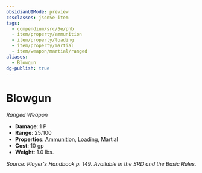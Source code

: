 ```yaml
---
obsidianUIMode: preview
cssclasses: json5e-item
tags:
  - compendium/src/5e/phb
  - item/property/ammunition
  - item/property/loading
  - item/property/martial
  - item/weapon/martial/ranged
aliases:
  - Blowgun
dg-publish: true
---
```

# Blowgun
*Ranged Weapon*  

- **Damage**: 1 P
- **Range**: 25/100
- **Properties**: [Ammunition](/3-Mechanics/CLI/rules/item-properties.md#Ammunition), [Loading](/3-Mechanics/CLI/rules/item-properties.md#Loading), Martial
- **Cost**: 10 gp
- **Weight**: 1.0 lbs.

*Source: Player's Handbook p. 149. Available in the SRD and the Basic Rules.*